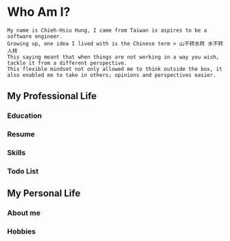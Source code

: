 # Who Am I?
    My name is Chieh-Hsiu Hung, I came from Taiwan is aspires to be a software engineer.
    Growing up, one idea I lived with is the Chinese term > 山不转水转 水不转人转 
    This saying meant that when things are not working in a way you wish, tackle it from a different perspective.
    This flexible mindset not only allowed me to think outside the box, it also enabled me to take in others; opinions and perspectives easier.
## My Professional Life
### Education
### Resume
### Skills
### Todo List
## My Personal Life
### About me
### Hobbies

